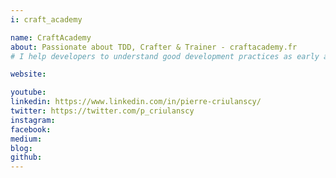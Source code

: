 ```yaml
---
i: craft_academy

name: CraftAcademy
about: Passionate about TDD, Crafter & Trainer - craftacademy.fr
# I help developers to understand good development practices as early as possible in their career, even if it's never too late!

website:

youtube:
linkedin: https://www.linkedin.com/in/pierre-criulanscy/
twitter: https://twitter.com/p_criulanscy
instagram:
facebook:
medium:
blog:
github:
---
```


<!-- LinkedIn page and website missing -->

<!-- https://craftacademy.substack.com/about -->
<!-- https://craftacademy.fr/courses/1321076/lectures/30329473 -->
